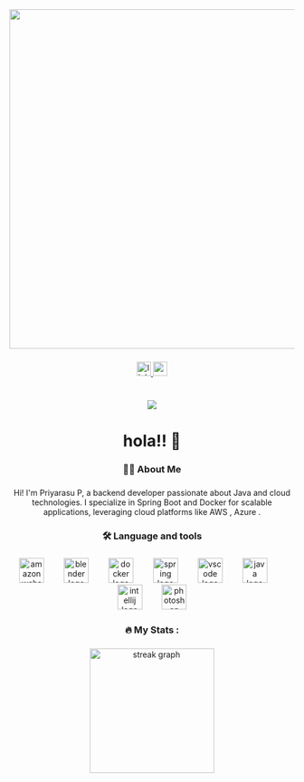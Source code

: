 <div align="center">
  <img height="600" width="600" src="https://media.giphy.com/media/B4jfJqiIxvU08/giphy.gif?cid=ecf05e47q76f5brqdrcbcf2yrzo71j4b7t29h93tdp9c593f&ep=v1_gifs_search&rid=giphy.gif&ct=g"  />
</div>

###

<div align="center">
  <a href="https://www.linkedin.com/in/priyarasu-p-07b706309" target="_blank">
    <img src="https://img.shields.io/static/v1?message=LinkedIn&logo=linkedin&label=&color=0077B5&logoColor=white&labelColor=&style=for-the-badge" height="25" alt="linkedin logo"  />
  </a>
  <a href="priyarasu.dev@gmail.com" target="_blank">
    <img src="https://img.shields.io/static/v1?message=Gmail&logo=gmail&label=&color=D14836&logoColor=yellow&labelColor=&style=for-the-badge" height="25" alt="gmail logo"  />
  </a>
</div>

###

<br clear="both">

<div align="center">
  <img src="https://profile-counter.glitch.me/priyarasu-76/count.svg?"  />
</div>

###

<h1 align="center">hola!! 👋</h1>

###

<h3 align="center">👩‍💻  About Me</h3>

###

<p align="center">Hi! I'm Priyarasu P, a backend developer passionate about Java and cloud technologies. I specialize in Spring Boot and Docker for scalable applications, leveraging cloud platforms like AWS , Azure .</p>

###

<h3 align="center">🛠 Language and tools</h3>

###

<div align="center">
  <img src="https://cdn.jsdelivr.net/gh/devicons/devicon/icons/amazonwebservices/amazonwebservices-plain-wordmark.svg" height="44" alt="amazonwebservices logo"  />
  <img width="27" />
  <img src="https://cdn.jsdelivr.net/gh/devicons/devicon/icons/blender/blender-original.svg" height="44" alt="blender logo"  />
  <img width="27" />
  <img src="https://cdn.jsdelivr.net/gh/devicons/devicon/icons/docker/docker-original.svg" height="44" alt="docker logo"  />
  <img width="27" />
  <img src="https://cdn.jsdelivr.net/gh/devicons/devicon/icons/spring/spring-original.svg" height="44" alt="spring logo"  />
  <img width="27" />
  <img src="https://cdn.jsdelivr.net/gh/devicons/devicon/icons/vscode/vscode-original.svg" height="44" alt="vscode logo"  />
  <img width="27" />
  <img src="https://cdn.jsdelivr.net/gh/devicons/devicon/icons/java/java-original.svg" height="44" alt="java logo"  />
  <img width="27" />
  <img src="https://cdn.jsdelivr.net/gh/devicons/devicon/icons/intellij/intellij-original.svg" height="44" alt="intellij logo"  />
  <img width="27" />
  <img src="https://cdn.jsdelivr.net/gh/devicons/devicon/icons/photoshop/photoshop-plain.svg" height="44" alt="photoshop logo"  />
</div>

###

<h3 align="center">🔥   My Stats :</h3>

###

<div align="center">
  <img src="https://streak-stats.demolab.com?user=priyarasu-76&locale=en&mode=daily&theme=dark&hide_border=false&border_radius=5&order=3" height="220" alt="streak graph"  />
</div>

###
